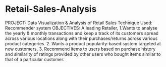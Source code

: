 # Retail-Sales-Analysis
PROJECT: Data Visualization &amp; Analysis of Retail Sales Technique Used: Recommender system OBJECTIVES: A leading Retailer, 1.Wants to analyse the yearly &amp; monthly transactions and keep a track of its customers spread across various locations along with their purchases/returns across various product categories. 2. Wants a product popularity-based system targeted at new customers. 3. Recommend items to users based on purchase history and similarity of ratings provided by other users who bought items similar to that of a particular customer.
